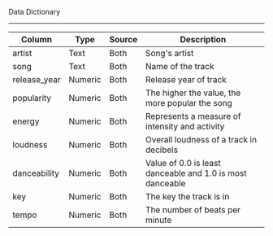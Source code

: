 Data Dictionary

---

| Column       | Type    | Source | Description                                               |
| ------------ | ------- | ------ | --------------------------------------------------------- |
| artist       | Text    | Both   | Song's artist                                             |
| song         | Text    | Both   | Name of the track                                         |
| release_year | Numeric | Both   | Release year of track                                     |
| popularity   | Numeric | Both   | The higher the value, the more popular the song           |
| energy       | Numeric | Both   | Represents a measure of intensity and activity            |
| loudness     | Numeric | Both   | Overall loudness of a track in decibels                   |
| danceability | Numeric | Both   | Value of 0.0 is least danceable and 1.0 is most danceable |
| key          | Numeric | Both   | The key the track is in                                   |
| tempo        | Numeric | Both   | The number of beats per minute                            |
